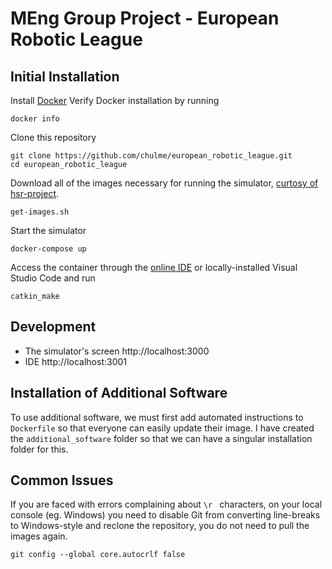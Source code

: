 # MEng Group Project - European Robotic League
## Initial Installation
Install [Docker](https://www.docker.com/)
Verify Docker installation by running
```
docker info
```
Clone this repository
```
git clone https://github.com/chulme/european_robotic_league.git
cd european_robotic_league
```
Download all of the images necessary for running the simulator, [curtosy of hsr-project](https://github.com/hsr-project/tmc_wrs_docker).
```
get-images.sh
```
Start the simulator
```
docker-compose up
```
Access the container through the [online IDE](http://localhost:3001) or locally-installed Visual Studio Code and run
```
catkin_make
```
## Development
- The simulator's screen http://localhost:3000
- IDE http://localhost:3001

## Installation of Additional Software
To use additional software, we must first add automated instructions to `Dockerfile` so that everyone can easily update their image. I have created the `additional_software` folder so that we can have a singular installation folder for this.

## Common Issues
If you are faced with errors complaining about `\r ` characters, on your local console (eg. Windows) you need to disable Git from converting line-breaks to Windows-style and reclone the repository, you do not need to pull the images again.
```
git config --global core.autocrlf false
```
